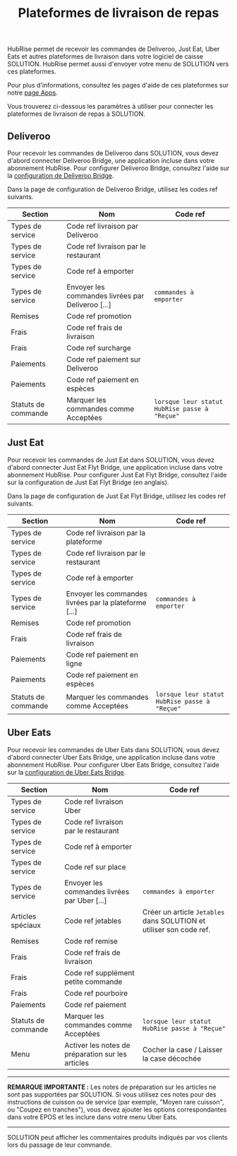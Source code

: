 ﻿---
title: Plateformes de livraison de repas
position: 6
layout: documentation
meta:
  title: Plateformes de livraison de repas | SOLUTION | HubRise
  description: HubRise permet de connecter SOLUTION à Deliveroo, Uber Eats, ou Just Eat. Paramètres à utiliser pour configurer la connexion de ces plateformes.
---

HubRise permet de recevoir les commandes de Deliveroo, Just Eat, Uber Eats et autres plateformes de livraison dans votre logiciel de caisse SOLUTION. HubRise permet aussi d'envoyer votre menu de SOLUTION vers ces plateformes.

Pour plus d'informations, consultez les pages d'aide de ces plateformes sur notre [page Apps](/apps/plateformes-de-livraison-de-repas).

Vous trouverez ci-dessous les paramètres à utiliser pour connecter les plateformes de livraison de repas à SOLUTION.

## Deliveroo

Pour recevoir les commandes de Deliveroo dans SOLUTION, vous devez d'abord connecter Deliveroo Bridge, une application incluse dans votre abonnement HubRise. Pour configurer Deliveroo Bridge, consultez l'aide sur la [configuration de Deliveroo Bridge](/fr/apps/deliveroo/configuration).

Dans la page de configuration de Deliveroo Bridge, utilisez les codes ref suivants.

| Section             | Nom                                               | Code ref                                      |
| ------------------- | ------------------------------------------------- | --------------------------------------------- |
| Types de service    | Code ref livraison par Deliveroo                  |                                               |
| Types de service    | Code ref livraison par le restaurant              |                                               |
| Types de service    | Code ref à emporter                               |                                               |
| Types de service    | Envoyer les commandes livrées par Deliveroo [...] | `commandes à emporter`                        |
| Remises             | Code ref promotion                                |                                               |
| Frais               | Code ref frais de livraison                       |                                               |
| Frais               | Code ref surcharge                                |                                               |
| Paiements           | Code ref paiement sur Deliveroo                   |                                               |
| Paiements           | Code ref paiement en espèces                      |                                               |
| Statuts de commande | Marquer les commandes comme Acceptées             | `lorsque leur statut HubRise passe à "Reçue"` |

## Just Eat

Pour recevoir les commandes de Just Eat dans SOLUTION, vous devez d'abord connecter Just Eat Flyt Bridge, une application incluse dans votre abonnement HubRise. Pour configurer Just Eat Flyt Bridge, consultez l'aide sur la <Link to="/apps/just-eat-flyt/configuration" addLocalePrefix={false}>configuration de Just Eat Flyt Bridge (en anglais)</Link>.

Dans la page de configuration de Just Eat Flyt Bridge, utilisez les codes ref suivants.

| Section             | Nom                                                   | Code ref                                      |
| ------------------- | ----------------------------------------------------- | --------------------------------------------- |
| Types de service    | Code ref livraison par la plateforme                  |                                               |
| Types de service    | Code ref livraison par le restaurant                  |                                               |
| Types de service    | Code ref à emporter                                   |                                               |
| Types de service    | Envoyer les commandes livrées par la plateforme [...] | `commandes à emporter`                        |
| Remises             | Code ref promotion                                    |                                               |
| Frais               | Code ref frais de livraison                           |                                               |
| Paiements           | Code ref paiement en ligne                            |
| Paiements           | Code ref paiement en espèces                          |                                               |
| Statuts de commande | Marquer les commandes comme Acceptées                 | `lorsque leur statut HubRise passe à "Reçue"` |

## Uber Eats

Pour recevoir les commandes de Uber Eats dans SOLUTION, vous devez d'abord connecter Uber Eats Bridge, une application incluse dans votre abonnement HubRise. Pour configurer Uber Eats Bridge, consultez l'aide sur la [configuration de Uber Eats Bridge](/fr/apps/uber-eats/configuration).

| Section             | Nom                                               | Code ref                                                            |
| ------------------- | ------------------------------------------------- | ------------------------------------------------------------------- |
| Types de service    | Code ref livraison Uber                           |                                                                     |
| Types de service    | Code ref livraison par le restaurant              |                                                                     |
| Types de service    | Code ref à emporter                               |                                                                     |
| Types de service    | Code ref sur place                                |                                                                     |
| Types de service    | Envoyer les commandes livrées par Uber [...]      | `commandes à emporter`                                              |
| Articles spéciaux   | Code ref jetables                                 | Créer un article `Jetables` dans SOLUTION et utiliser son code ref. |
| Remises             | Code ref remise                                   |                                                                     |
| Frais               | Code ref frais de livraison                       |                                                                     |
| Frais               | Code ref supplément petite commande               |                                                                     |
| Frais               | Code ref pourboire                                |                                                                     |
| Paiements           | Code ref paiement                                 |                                                                     |
| Statuts de commande | Marquer les commandes comme Acceptées             | `lorsque leur statut HubRise passe à "Reçue"`                       |
| Menu                | Activer les notes de préparation sur les articles | Cocher la case / Laisser la case décochée                           |

---

**REMARQUE IMPORTANTE :** Les notes de préparation sur les articles ne sont pas supportées par SOLUTION. Si vous utilisez ces notes pour des instructions de cuisson ou de service (par exemple, "Moyen rare cuisson", ou "Coupez en tranches"), vous devez ajouter les options correspondantes dans votre EPOS et les inclure dans votre menu Uber Eats.

---

SOLUTION peut afficher les commentaires produits indiqués par vos clients lors du passage de leur commande.
